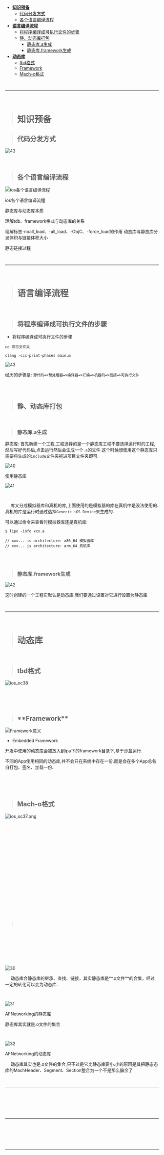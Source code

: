 > <h2 id=''></h2>
- [**知识预备**](#知识预备)
	- [代码分发方式](#代码分发方式)
	- [各个语言编译流程](#各个语言编译流程)
- [**语言编译流程**](#语言编译流程)
	- [将程序编译成可执行文件的步骤](#将程序编译成可执行文件的步骤)
	- [静、动态库打包](#静、动态库打包)
		- [静态库.a生成](#静态库.a生成)
		- [静态库.framework生成](#静态库.framework生成)
- [**动态库**](#动态库)
	- [tbd格式](#tbd格式)
	- [Framework](#Framework)
	- [Mach-o格式](#Mach-o格式)



<br/>

***
<br/>

> <h1 id='知识预备'>知识预备</h1>

> <h2 id='代码分发方式'>代码分发方式</h2>

![43](https://raw.githubusercontent.com/harleyGit/StudyNotes/master/Pictures/ios_oc43.png)

<br/>

> <h2 id='各个语言编译流程'>各个语言编译流程</h2>

![ios各个语言编译流程](https://raw.githubusercontent.com/harleyGit/StudyNotes/master/Pictures/ios_oc29.png)

ios各个语言编译流程


静态库与动态库本质

理解tdb、framework格式与动态库的关系

理解标志-noall_load、-all_load、-ObjC、-force_load的作用
动态库与静态库分发体积与链接体积大小

静态链接过程




<br/>

***
<br/>


> <h1 id='语言编译流程'>语言编译流程</h1>

<br/>

> <h2 id='将程序编译成可执行文件的步骤'>将程序编译成可执行文件的步骤</h2>

- 将程序编译成可执行文件的步骤

```
cd 项目文件夹

clang -ccc-print-phases main.m 
```


![43](https://raw.githubusercontent.com/harleyGit/StudyNotes/master/Pictures/ios_oc43.png)

经历的步骤是: `源代码=>预处理器=>编译器=>汇编=>机器码=>链接=>可执行文件`


<br/>
<br/>


> <h2 id='静、动态库打包'>静、动态库打包</h2>

<br/>

> <h3 id='静态库.a生成'>静态库.a生成</h3>


静态库: 首先新建一个工程,工程选择的是一个静态库工程不要选择运行时的工程,然后写好代码后,点击运行然后会生成一个`.a`的文件.这个时候想使用这个静态库只需要将生成的`include`文件夹拖进项目文件夹即可.

![40](https://raw.githubusercontent.com/harleyGit/StudyNotes/master/Pictures/ios_oc40.png)

使用静态库

![41](https://raw.githubusercontent.com/harleyGit/StudyNotes/master/Pictures/ios_oc41.png)


<br/>

&emsp; 库又分成模拟器库和真机的库,上面使用的是模拟器的库在真机中是没法使用的.真机的库是运行时通过选择`Generic iOS Device`来生成的.

可以通过命令来查看时模拟器库还是真机库:

```
$ lipo -info xxx.a

// xxx... is architecture: x86_64 模拟器库
// xxx... is architecture: arm_64 真机库
```


<br/>
<br/>

> <h3 id='静态库.framework生成'>静态库.framework生成</h3>


![42](https://raw.githubusercontent.com/harleyGit/StudyNotes/master/Pictures/ios_oc42.png)

这时创建的一个工程它默认是动态库,我们要通过设置对它进行设置为静态库






<br/>

***
<br/>



> <h1 id='动态库'>动态库</h1>


<br/>



> <h2 id='tbd格式'>tbd格式</h2>

![ios_oc38](https://raw.githubusercontent.com/harleyGit/StudyNotes/master/Pictures/ios_oc38.png)


<br/>
<br/>
<br/>

> <h2 id='Framewor'>**Framework**</h2>

![Framework意义](https://raw.githubusercontent.com/harleyGit/StudyNotes/master/Pictures/ios_oc25.png)

- Embedded Framework

开发中使用的动态库会被放入到ipa下的framework目录下,基于沙盒运行.

不同的App使用相同的动态库,并不会只在系统中存在一份.而是会在多个App总各自打包、签名、加载一份.



<br/>
<br/>
<br/>

> <h2 id='Mach-o格式'>Mach-o格式</h2>


![ios_oc37.png](https://raw.githubusercontent.com/harleyGit/StudyNotes/master/Pictures/ios_oc37.png)


<br/>
<br/>
<br/>

> <h2 id=''></h2>


<br/>
<br/>
<br/>

> <h2 id=''></h2>


<br/>
<br/>
<br/>

> <h2 id=''></h2>


<br/>
<br/>
<br/>

> <h2 id=''></h2><br/>



<br/>
<br/>
<br/>

> <h2 id=''></h2>

<br/>

![30](https://raw.githubusercontent.com/harleyGit/StudyNotes/master/Pictures/ios_oc30.png)

&emsp; 动态库合静态库的继承、查找、链接，其实静态库是**.o文件**的合集，经过一定的转化可以变为动态库.


<br/>

![31](https://raw.githubusercontent.com/harleyGit/StudyNotes/master/Pictures/ios_oc31.png)

AFNetworking的静态库

静态库其实就是.o文件的集合


<br/>


![32](https://raw.githubusercontent.com/harleyGit/StudyNotes/master/Pictures/ios_oc32.png)

AFNetworking的动态库

&emsp; 动态库其实也是.o文件的集合,只不过是它比静态库要小.小的原因是其把静态态库的MachHeader、Segment、Section整合为一个不是那么臃余了





<br/>

***
<br/>


> <h1 id=''></h1>





<br/>

***
<br/>


> <h1 id=''></h1>




<br/>

***
<br/>


> <h1 id=''></h1>